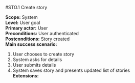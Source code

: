 #STO.1 Create story

**Scope:** System  
**Level:** User goal  
**Primary actor:** User  
**Preconditions:** User authenticated  
**Postconditions:** Story created  
**Main success scenario:**  
1. User chooses to create story  
2. System asks for details  
3. User submits details  
4. System saves story and presents updated list of stories  
**Extensions:**  

